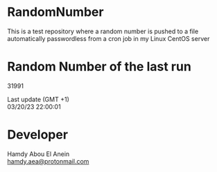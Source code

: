 # RandomNumber    
This is a test repository where a random number is pushed to a file automatically passwordless from a cron job in my Linux CentOS server    
# Random Number of the last run   
31991
      
Last update (GMT +1)    
03/20/23 22:00:01
# Developer    
Hamdy Abou El Anein   
hamdy.aea@protonmail.com
